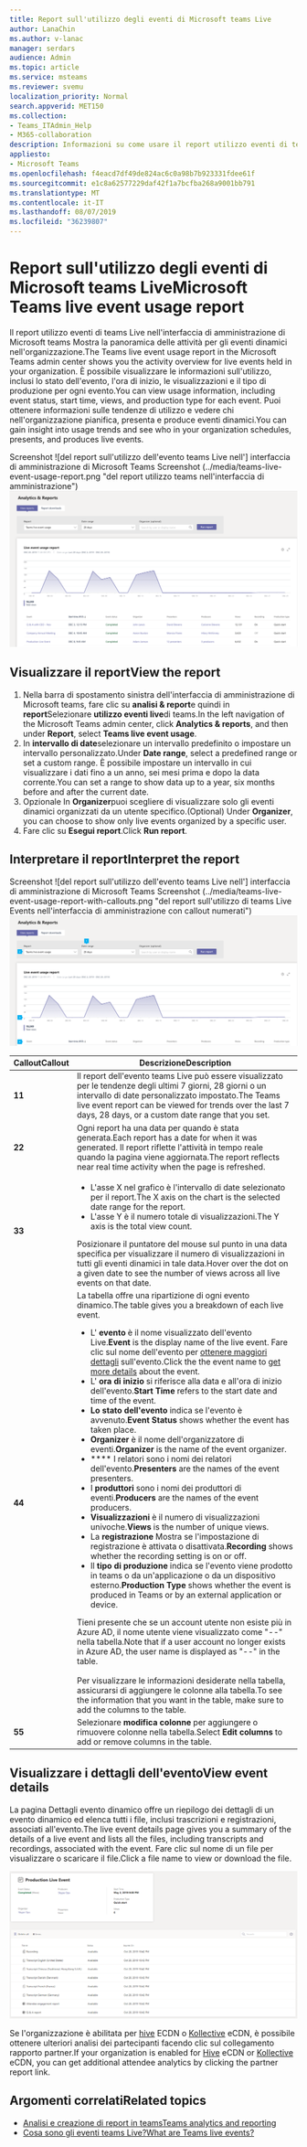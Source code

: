 ```yaml
---
title: Report sull'utilizzo degli eventi di Microsoft teams Live
author: LanaChin
ms.author: v-lanac
manager: serdars
audience: Admin
ms.topic: article
ms.service: msteams
ms.reviewer: svemu
localization_priority: Normal
search.appverid: MET150
ms.collection:
- Teams_ITAdmin_Help
- M365-collaboration
description: Informazioni su come usare il report utilizzo eventi di teams Live nell'interfaccia di amministrazione di Microsoft teams per ottenere una panoramica delle attività dei teams Live Events nell'organizzazione.
appliesto:
- Microsoft Teams
ms.openlocfilehash: f4eacd7df49de824ac6c0a98b7b923331fdee61f
ms.sourcegitcommit: e1c8a62577229daf42f1a7bcfba268a9001bb791
ms.translationtype: MT
ms.contentlocale: it-IT
ms.lasthandoff: 08/07/2019
ms.locfileid: "36239807"
---
```

# <a name="microsoft-teams-live-event-usage-report"></a><span data-ttu-id="fcf92-103">Report sull'utilizzo degli eventi di Microsoft teams Live</span><span class="sxs-lookup"><span data-stu-id="fcf92-103">Microsoft Teams live event usage report</span></span>

<span data-ttu-id="fcf92-104">Il report utilizzo eventi di teams Live nell'interfaccia di amministrazione di Microsoft teams Mostra la panoramica delle attività per gli eventi dinamici nell'organizzazione.</span><span class="sxs-lookup"><span data-stu-id="fcf92-104">The Teams live event usage report in the Microsoft Teams admin center shows you the activity overview for live events held in your organization.</span></span> <span data-ttu-id="fcf92-105">È possibile visualizzare le informazioni sull'utilizzo, inclusi lo stato dell'evento, l'ora di inizio, le visualizzazioni e il tipo di produzione per ogni evento.</span><span class="sxs-lookup"><span data-stu-id="fcf92-105">You can view usage information, including event status, start time, views, and production type for each event.</span></span> <span data-ttu-id="fcf92-106">Puoi ottenere informazioni sulle tendenze di utilizzo e vedere chi nell'organizzazione pianifica, presenta e produce eventi dinamici.</span><span class="sxs-lookup"><span data-stu-id="fcf92-106">You can gain insight into usage trends and see who in your organization schedules, presents, and produces live events.</span></span> 

<span data-ttu-id="fcf92-107">Screenshot ![del report sull'utilizzo dell'evento teams Live nell'] interfaccia di amministrazione di Microsoft Teams Screenshot (../media/teams-live-event-usage-report.png "del report utilizzo teams nell'interfaccia di amministrazione")</span><span class="sxs-lookup"><span data-stu-id="fcf92-107">![Screen shot of the Teams live event usage report in the Microsoft Teams admin center](../media/teams-live-event-usage-report.png "Screen shot of the Teams usage report in the admin center")</span></span>

## <a name="view-the-report"></a><span data-ttu-id="fcf92-108">Visualizzare il report</span><span class="sxs-lookup"><span data-stu-id="fcf92-108">View the report</span></span>

1. <span data-ttu-id="fcf92-109">Nella barra di spostamento sinistra dell'interfaccia di amministrazione di Microsoft teams, fare clic su **analisi & report**e quindi in **report**Selezionare **utilizzo eventi live**di teams.</span><span class="sxs-lookup"><span data-stu-id="fcf92-109">In the left navigation of the Microsoft Teams admin center, click **Analytics & reports**, and then under **Report**, select **Teams live event usage**.</span></span>
2. <span data-ttu-id="fcf92-110">In **intervallo di date**selezionare un intervallo predefinito o impostare un intervallo personalizzato.</span><span class="sxs-lookup"><span data-stu-id="fcf92-110">Under **Date range**, select a predefined range or set a custom range.</span></span> <span data-ttu-id="fcf92-111">È possibile impostare un intervallo in cui visualizzare i dati fino a un anno, sei mesi prima e dopo la data corrente.</span><span class="sxs-lookup"><span data-stu-id="fcf92-111">You can set a range to show  data up to a year, six months before and after the current date.</span></span>
3. <span data-ttu-id="fcf92-112">Opzionale In **Organizer**puoi scegliere di visualizzare solo gli eventi dinamici organizzati da un utente specifico.</span><span class="sxs-lookup"><span data-stu-id="fcf92-112">(Optional) Under **Organizer**, you can choose to show only live events organized by a specific user.</span></span>
4. <span data-ttu-id="fcf92-113">Fare clic su **Esegui report**.</span><span class="sxs-lookup"><span data-stu-id="fcf92-113">Click **Run report**.</span></span>  

## <a name="interpret-the-report"></a><span data-ttu-id="fcf92-114">Interpretare il report</span><span class="sxs-lookup"><span data-stu-id="fcf92-114">Interpret the report</span></span>

<span data-ttu-id="fcf92-115">Screenshot ![del report sull'utilizzo dell'evento teams Live nell'] interfaccia di amministrazione di Microsoft Teams Screenshot (../media/teams-live-event-usage-report-with-callouts.png "del report sull'utilizzo di teams Live Events nell'interfaccia di amministrazione con callout numerati")</span><span class="sxs-lookup"><span data-stu-id="fcf92-115">![Screen shot of the Teams live event usage report in the Microsoft Teams admin center](../media/teams-live-event-usage-report-with-callouts.png "Screen shot of the Teams live events usage report in the admin center with numbered callouts")</span></span>

|<span data-ttu-id="fcf92-116">Callout</span><span class="sxs-lookup"><span data-stu-id="fcf92-116">Callout</span></span> |<span data-ttu-id="fcf92-117">Descrizione</span><span class="sxs-lookup"><span data-stu-id="fcf92-117">Description</span></span>  |
|--------|-------------|
|<span data-ttu-id="fcf92-118">**1**</span><span class="sxs-lookup"><span data-stu-id="fcf92-118">**1**</span></span>   |<span data-ttu-id="fcf92-119">Il report dell'evento teams Live può essere visualizzato per le tendenze degli ultimi 7 giorni, 28 giorni o un intervallo di date personalizzato impostato.</span><span class="sxs-lookup"><span data-stu-id="fcf92-119">The Teams live event report can be viewed for trends over the last 7 days, 28 days, or a custom date range that you set.</span></span> |
|<span data-ttu-id="fcf92-120">**2**</span><span class="sxs-lookup"><span data-stu-id="fcf92-120">**2**</span></span>   |<span data-ttu-id="fcf92-121">Ogni report ha una data per quando è stata generata.</span><span class="sxs-lookup"><span data-stu-id="fcf92-121">Each report has a date for when it was generated.</span></span> <span data-ttu-id="fcf92-122">Il report riflette l'attività in tempo reale quando la pagina viene aggiornata.</span><span class="sxs-lookup"><span data-stu-id="fcf92-122">The report reflects near real time activity when the page is refreshed.</span></span> |
|<span data-ttu-id="fcf92-123">**3**</span><span class="sxs-lookup"><span data-stu-id="fcf92-123">**3**</span></span>   |<ul><li><span data-ttu-id="fcf92-124">L'asse X nel grafico è l'intervallo di date selezionato per il report.</span><span class="sxs-lookup"><span data-stu-id="fcf92-124">The X axis on the chart is the selected date range for the report.</span></span></li> <li> <span data-ttu-id="fcf92-125">L'asse Y è il numero totale di visualizzazioni.</span><span class="sxs-lookup"><span data-stu-id="fcf92-125">The Y axis is the total view count.</span></span></li> </ul><span data-ttu-id="fcf92-126">Posizionare il puntatore del mouse sul punto in una data specifica per visualizzare il numero di visualizzazioni in tutti gli eventi dinamici in tale data.</span><span class="sxs-lookup"><span data-stu-id="fcf92-126">Hover over the dot on a given date to see the number of views across all live events on that date.</span></span>|
|<span data-ttu-id="fcf92-127">**4**</span><span class="sxs-lookup"><span data-stu-id="fcf92-127">**4**</span></span>   |<span data-ttu-id="fcf92-128">La tabella offre una ripartizione di ogni evento dinamico.</span><span class="sxs-lookup"><span data-stu-id="fcf92-128">The table gives you a breakdown of each live event.</span></span> <ul><li><span data-ttu-id="fcf92-129">L' **evento** è il nome visualizzato dell'evento Live.</span><span class="sxs-lookup"><span data-stu-id="fcf92-129">**Event** is the display name of the live event.</span></span> <span data-ttu-id="fcf92-130">Fare clic sul nome dell'evento per [ottenere maggiori dettagli](#view-event-details) sull'evento.</span><span class="sxs-lookup"><span data-stu-id="fcf92-130">Click the the event name to [get more details](#view-event-details) about the event.</span></span> </li> <li><span data-ttu-id="fcf92-131">L' **ora di inizio** si riferisce alla data e all'ora di inizio dell'evento.</span><span class="sxs-lookup"><span data-stu-id="fcf92-131">**Start Time** refers to the start date and time of the event.</span></span></li> <li><span data-ttu-id="fcf92-132">**Lo stato dell'evento** indica se l'evento è avvenuto.</span><span class="sxs-lookup"><span data-stu-id="fcf92-132">**Event Status** shows whether the event has taken place.</span></span>  </li><li><span data-ttu-id="fcf92-133">**Organizer** è il nome dell'organizzatore di eventi.</span><span class="sxs-lookup"><span data-stu-id="fcf92-133">**Organizer** is the name of the event organizer.</span></span></li> <li><span data-ttu-id="fcf92-134">\*\*\*\* I relatori sono i nomi dei relatori dell'evento.</span><span class="sxs-lookup"><span data-stu-id="fcf92-134">**Presenters** are the names of the  event presenters.</span></span></li><li><span data-ttu-id="fcf92-135">I **produttori** sono i nomi dei produttori di eventi.</span><span class="sxs-lookup"><span data-stu-id="fcf92-135">**Producers** are the names of the event producers.</span></span></li><li><span data-ttu-id="fcf92-136">**Visualizzazioni** è il numero di visualizzazioni univoche.</span><span class="sxs-lookup"><span data-stu-id="fcf92-136">**Views** is the number of unique views.</span></span></li><li><span data-ttu-id="fcf92-137">La **registrazione** Mostra se l'impostazione di registrazione è attivata o disattivata.</span><span class="sxs-lookup"><span data-stu-id="fcf92-137">**Recording** shows whether the recording setting is on or off.</span></span></li><li><span data-ttu-id="fcf92-138">Il **tipo di produzione** indica se l'evento viene prodotto in teams o da un'applicazione o da un dispositivo esterno.</span><span class="sxs-lookup"><span data-stu-id="fcf92-138">**Production Type** shows whether the event is produced in Teams or by an external application or device.</span></span></li></li> </ul><span data-ttu-id="fcf92-139">Tieni presente che se un account utente non esiste più in Azure AD, il nome utente viene visualizzato come "--" nella tabella.</span><span class="sxs-lookup"><span data-stu-id="fcf92-139">Note that if a user account no longer exists in Azure AD, the user name is displayed as "--" in the table.</span></span> <br><br><span data-ttu-id="fcf92-140">Per visualizzare le informazioni desiderate nella tabella, assicurarsi di aggiungere le colonne alla tabella.</span><span class="sxs-lookup"><span data-stu-id="fcf92-140">To see the information that you want in the table, make sure to add the columns to the table.</span></span> |
|<span data-ttu-id="fcf92-141">**5**</span><span class="sxs-lookup"><span data-stu-id="fcf92-141">**5**</span></span>   |<span data-ttu-id="fcf92-142">Selezionare **modifica colonne** per aggiungere o rimuovere colonne nella tabella.</span><span class="sxs-lookup"><span data-stu-id="fcf92-142">Select **Edit columns** to add or remove columns in the table.</span></span>|

## <a name="view-event-details"></a><span data-ttu-id="fcf92-143">Visualizzare i dettagli dell'evento</span><span class="sxs-lookup"><span data-stu-id="fcf92-143">View event details</span></span>

<span data-ttu-id="fcf92-144">La pagina Dettagli evento dinamico offre un riepilogo dei dettagli di un evento dinamico ed elenca tutti i file, inclusi trascrizioni e registrazioni, associati all'evento.</span><span class="sxs-lookup"><span data-stu-id="fcf92-144">The live event details page gives you a summary of the details of a live event and lists all the files, including transcripts and recordings, associated with the event.</span></span> <span data-ttu-id="fcf92-145">Fare clic sul nome di un file per visualizzare o scaricare il file.</span><span class="sxs-lookup"><span data-stu-id="fcf92-145">Click a file name to view or download the file.</span></span>

![Screenshot che mostra i dettagli di un evento dinamico](../media/teams-live-event-usage-report-event-detail.png)

<span data-ttu-id="fcf92-147">Se l'organizzazione è abilitata per [hive](https://www.hivestreaming.com/partners/integration-partners/microsoft/) ECDN o [Kollective](https://kollective.com) eCDN, è possibile ottenere ulteriori analisi dei partecipanti facendo clic sul collegamento rapporto partner.</span><span class="sxs-lookup"><span data-stu-id="fcf92-147">If your organization is enabled for [Hive](https://www.hivestreaming.com/partners/integration-partners/microsoft/) eCDN or [Kollective](https://kollective.com) eCDN, you can get additional attendee analytics by clicking the partner report link.</span></span>

## <a name="related-topics"></a><span data-ttu-id="fcf92-148">Argomenti correlati</span><span class="sxs-lookup"><span data-stu-id="fcf92-148">Related topics</span></span>
- [<span data-ttu-id="fcf92-149">Analisi e creazione di report in teams</span><span class="sxs-lookup"><span data-stu-id="fcf92-149">Teams analytics and reporting</span></span>](teams-reporting-reference.md)
- [<span data-ttu-id="fcf92-150">Cosa sono gli eventi teams Live?</span><span class="sxs-lookup"><span data-stu-id="fcf92-150">What are Teams live events?</span></span>](../teams-live-events/what-are-teams-live-events.md)